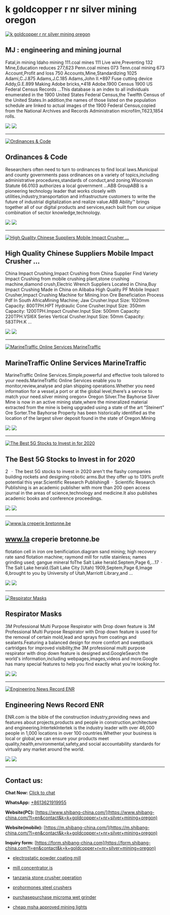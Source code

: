 # k goldcopper r nr silver mining oregon

<a href="https://swt.shibang-china.com/?l=en&img&k=k+goldcopper+r+nr+silver+mining+oregon" target="_blank">![k goldcopper r nr silver mining oregon](http://static.shibang-china.com/all-800x300/1499.jpg)</a>

## MJ : engineering and mining journal
Fatal,in mining Idaho mining 111.coal mines 111 Live wire,Preventing 132 Mine,Education reduces 277,623 Penn.coal mines 073 Tenn.coal mining 673 Account,Profit and loss 750 Accounts,Mine,Standardizing 1025 Adami,C.J.875 Adams,J.C.185 Adams,John II.*897 Fuse cutting device Addy,G.E.899 Making Adobe bricks,*418 Adobe.1900 Census 1900 US Federal Census Records …This database is an index to all individuals enumerated in the 1900 United States Federal Census,the Twelfth Census of the United States.In addition,the names of those listed on the population schedule are linked to actual images of the 1900 Federal Census,copied from the National Archives and Records Administration microfilm,T623,1854 rolls.


<a href="https://whatsapp.shibangsoft.com/WhatsApp.php" target="_blank" title="WhatsApp">![](http://static.shibang-china.com/icon/whatsapp.png)</a> <a href="https://swt.shibang-china.com/?l=en&icon&k=k+goldcopper+r+nr+silver+mining+oregon" target="_blank">![](http://static.shibang-china.com/icon/chat-en.png)</a>

---

<a href="https://swt.shibang-china.com/?l=en&img&k=k+goldcopper+r+nr+silver+mining+oregon" target="_blank">![Ordinances &amp; Code](http://static.shibang-china.com/all-800x300/882.jpg)</a>

## Ordinances &amp; Code
Researchers often need to turn to ordinances to find local laws.Municipal and county governments pass ordinances on a variety of topics,including administrative procedures,standards of conduct,and zoning.Wisconsin Statute 66.0103 authorizes a local government …ABB GroupABB is a pioneering technology leader that works closely with utilities,industry,transportation and infrastructure customers to write the future of industrial digitalization and realize value.ABB Ability™ brings together all of our digital products and services,each built from our unique combination of sector knowledge,technology.


<a href="https://whatsapp.shibangsoft.com/WhatsApp.php" target="_blank" title="WhatsApp">![](http://static.shibang-china.com/icon/whatsapp.png)</a> <a href="https://swt.shibang-china.com/?l=en&icon&k=k+goldcopper+r+nr+silver+mining+oregon" target="_blank">![](http://static.shibang-china.com/icon/chat-en.png)</a>

---

<a href="https://swt.shibang-china.com/?l=en&img&k=k+goldcopper+r+nr+silver+mining+oregon" target="_blank">![High Quality Chinese Suppliers Mobile Impact Crusher …](http://static.shibang-china.com/all-800x300/198.jpg)</a>

## High Quality Chinese Suppliers Mobile Impact Crusher …
China Impact Crushing,Impact Crushing from China Supplier Find Variety Impact Crushing from mobile crushing plant,stone crushing machine,diamond crush,Electric Wrench Suppliers Located in China,Buy Impact Crushing Made in China on Alibaba High Quality PF Mobile Impact Crusher,Impact Crushing Machine for Mining.Iron Ore Beneficiation Process Pdf In South AfricaMining Machine; Jaw Crusher.Input Size: 1020mm Capacity: 800TPH.HPT Hydraulic Cone Crusher.Input Size: 350mm Capacity: 1200TPH.Impact Crusher.Input Size: 500mm Capacity: 220TPH.VSI6X Series Vertical Crusher.Input Size: 50mm Capacity: 583TPH.K …


<a href="https://whatsapp.shibangsoft.com/WhatsApp.php" target="_blank" title="WhatsApp">![](http://static.shibang-china.com/icon/whatsapp.png)</a> <a href="https://swt.shibang-china.com/?l=en&icon&k=k+goldcopper+r+nr+silver+mining+oregon" target="_blank">![](http://static.shibang-china.com/icon/chat-en.png)</a>

---

<a href="https://swt.shibang-china.com/?l=en&img&k=k+goldcopper+r+nr+silver+mining+oregon" target="_blank">![MarineTraffic Online Services MarineTraffic](http://static.shibang-china.com/all-800x300/1031.jpg)</a>

## MarineTraffic Online Services MarineTraffic
MarineTraffic Online Services.Simple,powerful and effective tools tailored to your needs.MarineTraffic Online Services enable you to monitor,review,analyse and plan shipping operations.Whether you need information for a vessel,a port or at the global level,there’s a service to match your need.silver mining oregon&#187; Oregon Silver.The Bayhorse Silver Mine is now in an active mining state,where the mineralized material extracted from the mine is being upgraded using a state of the art “Steinert” Ore Sorter.The Bayhorse Property has been historically identified as the location of the largest silver deposit found in the state of Oregon.Mining


<a href="https://whatsapp.shibangsoft.com/WhatsApp.php" target="_blank" title="WhatsApp">![](http://static.shibang-china.com/icon/whatsapp.png)</a> <a href="https://swt.shibang-china.com/?l=en&icon&k=k+goldcopper+r+nr+silver+mining+oregon" target="_blank">![](http://static.shibang-china.com/icon/chat-en.png)</a>

---

<a href="https://swt.shibang-china.com/?l=en&img&k=k+goldcopper+r+nr+silver+mining+oregon" target="_blank">![The Best 5G Stocks to Invest in for 2020](http://static.shibang-china.com/all-800x300/703.jpg)</a>

## The Best 5G Stocks to Invest in for 2020
2 &ensp;&#0183;&ensp;The best 5G stocks to invest in 2020 aren't the flashy companies building rockets and designing robotic arms.But they offer up to 139% profit potential this year.Scientific Research Publishing8&ensp;&#0183;&ensp;Scientific Research Publishing is an academic publisher with more than 200 open access journal in the areas of science,technology and medicine.It also publishes academic books and conference proceedings.


<a href="https://whatsapp.shibangsoft.com/WhatsApp.php" target="_blank" title="WhatsApp">![](http://static.shibang-china.com/icon/whatsapp.png)</a> <a href="https://swt.shibang-china.com/?l=en&icon&k=k+goldcopper+r+nr+silver+mining+oregon" target="_blank">![](http://static.shibang-china.com/icon/chat-en.png)</a>

---

<a href="https://swt.shibang-china.com/?l=en&img&k=k+goldcopper+r+nr+silver+mining+oregon" target="_blank">![www.la creperie bretonne.be](http://static.shibang-china.com/all-800x300/1427.jpg)</a>

## www.la creperie bretonne.be
flotation cell in iron ore benificiation.diagram sand mining; high recovery rate sand flotation machine; raymond mill for rutile stainless; names grinding used; gangue mineral foThe Salt Lake herald.Septem,Page 6,…17&ensp;&#0183;&ensp;The Salt Lake herald.(Salt Lake City [Utah) 1909,Septem,Page 6,Image 6,brought to you by University of Utah,Marriott Library,and …


<a href="https://whatsapp.shibangsoft.com/WhatsApp.php" target="_blank" title="WhatsApp">![](http://static.shibang-china.com/icon/whatsapp.png)</a> <a href="https://swt.shibang-china.com/?l=en&icon&k=k+goldcopper+r+nr+silver+mining+oregon" target="_blank">![](http://static.shibang-china.com/icon/chat-en.png)</a>

---

<a href="https://swt.shibang-china.com/?l=en&img&k=k+goldcopper+r+nr+silver+mining+oregon" target="_blank">![Respirator Masks](http://static.shibang-china.com/all-800x300/165.jpg)</a>

## Respirator Masks
3M Professional Multi Purpose Respirator with Drop down feature is 3M Professional Multi Purpose Respirator with Drop down feature is used for the removal of certain mold,lead and sprays from coatings and sealants.Featuring a balanced design for more comfort and sweptback cartridges for improved visibility,the 3M professional multi purpose respirator with drop down feature is designed and.GoogleSearch the world's information,including webpages,images,videos and more.Google has many special features to help you find exactly what you're looking for.


<a href="https://whatsapp.shibangsoft.com/WhatsApp.php" target="_blank" title="WhatsApp">![](http://static.shibang-china.com/icon/whatsapp.png)</a> <a href="https://swt.shibang-china.com/?l=en&icon&k=k+goldcopper+r+nr+silver+mining+oregon" target="_blank">![](http://static.shibang-china.com/icon/chat-en.png)</a>

---

<a href="https://swt.shibang-china.com/?l=en&img&k=k+goldcopper+r+nr+silver+mining+oregon" target="_blank">![Engineering News Record ENR](http://static.shibang-china.com/all-800x300/287.jpg)</a>

## Engineering News Record ENR
ENR.com is the bible of the construction industry,providing news and features about projects,products and people in construction,architecture and engineering.IntertekIntertek is the industry leader with over 46,000 people in 1,000 locations in over 100 countries.Whether your business is local or global,we can ensure your products meet quality,health,environmental,safety,and social accountability standards for virtually any market around the world.


<a href="https://whatsapp.shibangsoft.com/WhatsApp.php" target="_blank" title="WhatsApp">![](http://static.shibang-china.com/icon/whatsapp.png)</a> <a href="https://swt.shibang-china.com/?l=en&icon&k=k+goldcopper+r+nr+silver+mining+oregon" target="_blank">![](http://static.shibang-china.com/icon/chat-en.png)</a>

---
## Contact us:

**Chat Now:** [Click to chat](https://swt.shibang-china.com?l=en&contact&k=k+goldcopper+r+nr+silver+mining+oregon)

**WhatsApp:**  [+8613621919955](https://whatsapp.shibangsoft.com/WhatsApp.php)

**Website(PC):** [https://www.shibang-china.com/](https://www.shibang-china.com/?l=en&contact&k=k+goldcopper+r+nr+silver+mining+oregon)

**Website(mobile):** [https://m.shibang-china.com/](https://m.shibang-china.com/?l=en&contact&k=k+goldcopper+r+nr+silver+mining+oregon)

**Inquiry form:** [https://form.shibang-china.com](https://form.shibang-china.com?l=en&contact&k=k+goldcopper+r+nr+silver+mining+oregon)

* [electrostatic powder coating mill](../148/electrostatic%20powder%20coating%20mill.md)

* [mill concentrator is](../148/mill%20concentrator%20is.md)

* [tanzania stone crusher operation](../148/tanzania%20stone%20crusher%20operation.md)

* [prohormones steel crushers](../146/prohormones%20steel%20crushers.md)

* [purchasepurchase microma wet grinder](../150/purchasepurchase%20microma%20wet%20grinder.md)

* [cheap msha approved mining lights](../149/cheap%20msha%20approved%20mining%20lights.md)